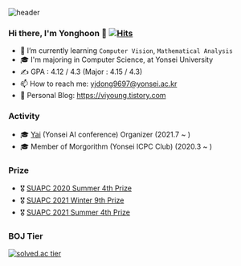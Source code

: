 ![header](https://capsule-render.vercel.app/api?type=waving&color=timeGradient&height=240&section=header&text=capsule%20render&fontSize=36&animation=fadeIn&fontAlignY=36)
### Hi there, I'm Yonghoon 👋 [![Hits](https://hits.seeyoufarm.com/api/count/incr/badge.svg?url=https%3A%2F%2Fgithub.com%2Fyjdong9697&count_bg=%2379C83D&title_bg=%23555555&icon=&icon_color=%23E7E7E7&title=hits&edge_flat=false)](https://hits.seeyoufarm.com)

- 🌱 I’m currently learning `Computer Vision`, `Mathematical Analysis`
- 🎓 I'm majoring in Computer Science, at Yonsei University
- ✍️ GPA : 4.12 / 4.3 (Major : 4.15 / 4.3)
- 📫 How to reach me: yjdong9697@yonsei.ac.kr
- 📖 Personal Blog: https://viyoung.tistory.com

### Activity

- 🎓 [Yai](https://www.facebook.com/yonseiAI) (Yonsei AI conference) Organizer (2021.7 ~ )
- 🎓 Member of Morgorithm (Yonsei ICPC Club) (2020.3 ~ )


### Prize

- 🎖 [SUAPC 2020 Summer 4th Prize](https://icpc-sinchon.github.io/suapc)
- 🎖 [SUAPC 2021 Winter 9th Prize](https://icpc-sinchon.github.io/suapc)
- 🎖 [SUAPC 2021 Summer 4th Prize](https://icpc-sinchon.github.io/suapc)

### BOJ Tier

<p align="center">
  <a href="https://solved.ac/ficy">

  ![solved.ac tier](http://mazassumnida.wtf/api/pastel/generate_badge?boj=ficy)

  </a> 

</p>

